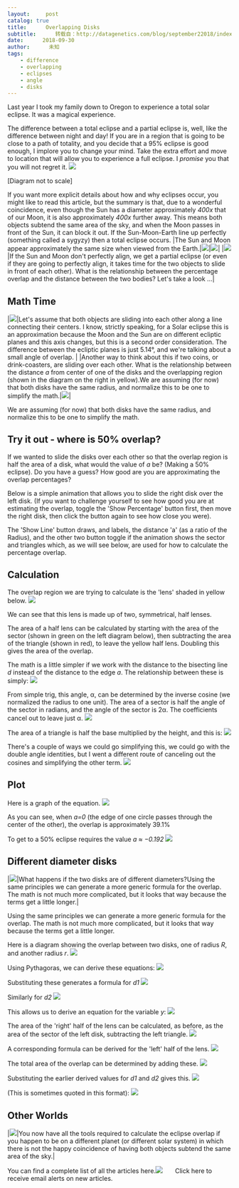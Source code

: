 ```yaml
---
layout:     post
catalog: true
title:      Overlapping Disks
subtitle:      转载自：http://datagenetics.com/blog/september22018/index.html
date:      2018-09-30
author:      未知
tags:
    - difference
    - overlapping
    - eclipses
    - angle
    - disks
---
```





Last year I took my family down to Oregon to experience a total solar eclipse. It was a magical experience.

The difference between a total eclipse and a partial eclipse is, well, like the difference between night and day! If you are in a region that is going to be close to a path of totality, and you decide that a 95% eclipse is good enough, I implore you to change your mind. Take the extra effort and move to location that will allow you to experience a full eclipse. I *promise* you that you will not regret it.
![](http://datagenetics.com/blog/september22018/e2.png)


[Diagram not to scale]


If you want more explicit details about how and why eclipses occur, you might like to read this article, but the summary is that, due to a wonderful coincidence, even though the Sun has a diameter approximately *400x* that of our Moon, it is also approximately *400x* further away. This means both objects subtend the same area of the sky, and when the Moon passes in front of the Sun, it can block it out. If the Sun-Moon-Earth line up perfectly (something called a sygyzy) then a total eclipse occurs.
|The Sun and Moon appear approximately the same size when viewed from the Earth.|![](http://datagenetics.com/blog/september22018/sun.png)|![](http://datagenetics.com/blog/september22018/moon.png)|
|![](http://datagenetics.com/blog/september22018/pe.png)|If the Sun and Moon don't perfectly align, we get a partial eclipse (or even if they are going to perfectly align, it takes time for the two objects to slide in front of each other). What is the relationship between the percentage overlap and the distance between the two bodies? Let's take a look …|

## Math Time
|![](http://datagenetics.com/blog/september22018/te.png)|Let's assume that both objects are sliding into each other along a line connecting their centers. I know, strictly speaking, for a Solar eclipse this is an approximation because the Moon and the Sun are on different ecliptic planes and this axis changes, but this is a second order consideration. The difference between the ecliptic planes is just 5.14°, and we're talking about a small angle of overlap. |
|Another way to think about this if two coins, or drink-coasters, are sliding over each other. What is the relationship between the distance *a* from center of one of the disks and the overlapping region (shown in the diagram on the right in yellow).We are assuming (for now) that both disks have the same radius, and normalize this to be one to simplify the math.|![](http://datagenetics.com/blog/september22018/over.png)|

We are assuming (for now) that both disks have the same radius, and normalize this to be one to simplify the math.

## Try it out - where is 50% overlap?

If we wanted to slide the disks over each other so that the overlap region is half the area of a disk, what would the value of *a* be? (Making a 50% eclipse). Do you have a guess? How good are you are approximating the overlap percentages?

Below is a simple animation that allows you to slide the right disk over the left disk. (If you want to challenge yourself to see how good you are at estimating the overlap, toggle the 'Show Percentage' button first, then move the right disk, then click the button again to see how close you were).

The 'Show Line' button draws, and labels, the distance 'a' (as a ratio of the Radius), and the other two button toggle if the animation shows the sector and triangles which, as we will see below, are used for how to calculate the percentage overlap.

## Calculation

The overlap region we are trying to calculate is the 'lens' shaded in yellow below.
![](http://datagenetics.com/blog/september22018/d1.png)


We can see that this lens is made up of two, symmetrical, half lenses.

The area of a half lens can be calculated by starting with the area of the sector (shown in green on the left diagram below), then subtracting the area of the triangle (shown in red), to leave the yellow half lens. Doubling this gives the area of the overlap.

The math is a little simpler if we work with the distance to the bisecting line *d* instead of the distance to the edge *a*. The relationship between these is simply:
![](http://datagenetics.com/blog/september22018/eq0.png)


From simple trig, this angle, α, can be determined by the inverse cosine (we normalized the radius to one unit). The area of a sector is half the angle of the sector in radians, and the angle of the sector is 2α. The coefficients cancel out to leave just α.
![](http://datagenetics.com/blog/september22018/eq1.png)


The area of a triangle is half the base multiplied by the height, and this is:
![](http://datagenetics.com/blog/september22018/eq2.png)


There's a couple of ways we could go simplifying this, we could go with the double angle identities, but I went a different route of canceling out the cosines and simplifying the other term.
![](http://datagenetics.com/blog/september22018/eq3.png)








## Plot

Here is a graph of the equation.
![](http://datagenetics.com/blog/september22018/g1.png)


As you can see, when *a=0* (the edge of one circle passes through the center of the other), the overlap is approximately 39.1%

To get to a 50% eclipse requires the value *a ≈ −0.192*
![](http://datagenetics.com/blog/september22018/ce.png)


## Different diameter disks
|![](http://datagenetics.com/blog/september22018/generic.png)|What happens if the two disks are of different diameters?Using the same principles we can generate a more generic formula for the overlap. The math is not much more complicated, but it looks that way because the terms get a little longer.|

Using the same principles we can generate a more generic formula for the overlap. The math is not much more complicated, but it looks that way because the terms get a little longer.

Here is a diagram showing the overlap between two disks, one of radius *R*, and another radius *r*.
![](http://datagenetics.com/blog/september22018/generic2.png)


Using Pythagoras, we can derive these equations:
![](http://datagenetics.com/blog/september22018/fq0.png)


Substituting these generates a formula for *d1*
![](http://datagenetics.com/blog/september22018/fq1.png)


Similarly for *d2*
![](http://datagenetics.com/blog/september22018/fq2.png)


This allows us to derive an equation for the variable *y*:
![](http://datagenetics.com/blog/september22018/fq3.png)


The area of the 'right' half of the lens can be calculated, as before, as the area of the sector of the left disk, subtracting the left triangle.
![](http://datagenetics.com/blog/september22018/fq4.png)


A corresponding formula can be derived for the 'left' half of the lens.
![](http://datagenetics.com/blog/september22018/fq5.png)


The total area of the overlap can be determined by adding these.
![](http://datagenetics.com/blog/september22018/fq6.png)


Substituting the earlier derived values for *d1* and *d2* gives this.
![](http://datagenetics.com/blog/september22018/fq7.png)


(This is sometimes quoted in this format):
![](http://datagenetics.com/blog/september22018/fq8.png)


## Other Worlds
|![](http://datagenetics.com/blog/september22018/planet.png)|You now have all the tools required to calculate the eclipse overlap if you happen to be on a different planet (or different solar system) in which there is not the happy coincidence of having both objects subtend the same area of the sky.|




You can find a complete list of all the articles here.![](http://datagenetics.com/images/n.gif)
      Click here to receive email alerts on new articles.
